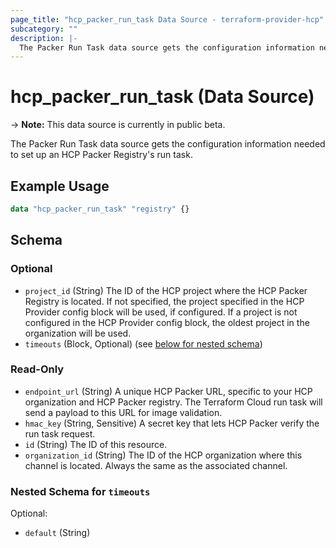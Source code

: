 ```yaml
---
page_title: "hcp_packer_run_task Data Source - terraform-provider-hcp"
subcategory: ""
description: |-
  The Packer Run Task data source gets the configuration information needed to set up an HCP Packer Registry's run task.
---
```


# hcp_packer_run_task (Data Source)

-> **Note:** This data source is currently in public beta.

The Packer Run Task data source gets the configuration information needed to set up an HCP Packer Registry's run task.

## Example Usage

```terraform
data "hcp_packer_run_task" "registry" {}
```

<!-- schema generated by tfplugindocs -->
## Schema

### Optional

- `project_id` (String) The ID of the HCP project where the HCP Packer Registry is located. 
If not specified, the project specified in the HCP Provider config block will be used, if configured.
If a project is not configured in the HCP Provider config block, the oldest project in the organization will be used.
- `timeouts` (Block, Optional) (see [below for nested schema](#nestedblock--timeouts))

### Read-Only

- `endpoint_url` (String) A unique HCP Packer URL, specific to your HCP organization and HCP Packer registry. The Terraform Cloud run task will send a payload to this URL for image validation.
- `hmac_key` (String, Sensitive) A secret key that lets HCP Packer verify the run task request.
- `id` (String) The ID of this resource.
- `organization_id` (String) The ID of the HCP organization where this channel is located. Always the same as the associated channel.

<a id="nestedblock--timeouts"></a>
### Nested Schema for `timeouts`

Optional:

- `default` (String)
